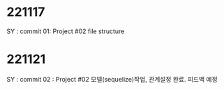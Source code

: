 # 221117

SY :
commit 01: Project #02 file structure

# 221121

SY :
commit 02 : Project #02 모델(sequelize)작업, 관계설정 완료. 피드백 예정
